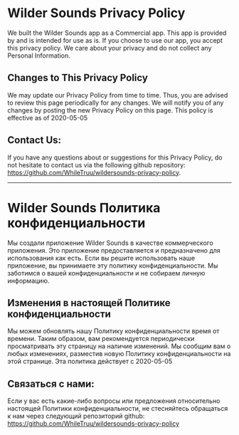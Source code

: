 # Wilder Sounds Privacy Policy
We built the Wilder Sounds app as a Commercial app. This app is provided by and is intended for use as is.
If you choose to use our app, you accept this privacy policy.
We care about your privacy and do not collect any Personal Information.

## Changes to This Privacy Policy
We may update our Privacy Policy from time to time.
Thus, you are advised to review this page periodically for any changes.
We will notify you of any changes by posting the new Privacy Policy on this page.
This policy is effective as of 2020-05-05

## Contact Us:
If you have any questions about or suggestions for this Privacy Policy, do not hesitate to contact us via the
following
github repository: https://github.com/WhileTruu/wildersounds-privacy-policy.


----


# Wilder Sounds Политика конфиденциальности
Мы создали приложение Wilder Sounds в качестве коммерческого приложения. Это приложение предоставляется и предназначено для использования как есть.
Если вы решите использовать наше приложение, вы принимаете эту политику конфиденциальности.
Мы заботимся о вашей конфиденциальности и не собираем личную информацию.

## Изменения в настоящей Политике конфиденциальности
Мы можем обновлять нашу Политику конфиденциальности время от времени.
Таким образом, вам рекомендуется периодически просматривать эту страницу на наличие изменений.
Мы сообщим вам о любых изменениях, разместив новую Политику конфиденциальности на этой странице.
Эта политика действует с 2020-05-05

## Связаться с нами:
Если у вас есть какие-либо вопросы или предложения относительно настоящей Политики конфиденциальности, не стесняйтесь обращаться к нам через
следующий
репозиторий github: https://github.com/WhileTruu/wildersounds-privacy-policy